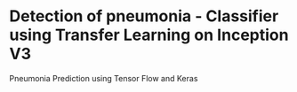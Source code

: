 # Detection of pneumonia - Classifier using Transfer Learning on Inception V3
Pneumonia Prediction using Tensor Flow and Keras
